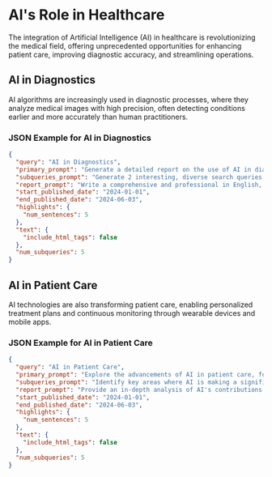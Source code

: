 # AI's Role in Healthcare

The integration of Artificial Intelligence (AI) in healthcare is revolutionizing the medical field, offering unprecedented opportunities for enhancing patient care, improving diagnostic accuracy, and streamlining operations.

## AI in Diagnostics

AI algorithms are increasingly used in diagnostic processes, where they analyze medical images with high precision, often detecting conditions earlier and more accurately than human practitioners.

### JSON Example for AI in Diagnostics

```json
{
  "query": "AI in Diagnostics",
  "primary_prompt": "Generate a detailed report on the use of AI in diagnostics, including its impact on detection accuracy, patient outcomes, and healthcare efficiency.",
  "subqueries_prompt": "Generate 2 interesting, diverse search queries that would be useful for generating a detailed report on AI's role in diagnostics. These subqueries should cover various aspects of the topic, including impact on detection accuracy, patient outcomes, and healthcare efficiency.",
  "report_prompt": "Write a comprehensive and professional in English, five-paragraph, 200-word research report about AI's role in diagnostics based on the provided information. Include citations in the text using footnote notation ([citation #]), for example [2]. First provide the report, followed by a single `References` section that only lists the URLs (and their published date) used, in the format [#] <url>. For the published date, only include the month and year. Reset the citations index and ignore the order of citations in the provided information.",
  "start_published_date": "2024-01-01",
  "end_published_date": "2024-06-03",
  "highlights": {
    "num_sentences": 5
  },
  "text": {
    "include_html_tags": false
  },
  "num_subqueries": 5
}
```

## AI in Patient Care

AI technologies are also transforming patient care, enabling personalized treatment plans and continuous monitoring through wearable devices and mobile apps.

### JSON Example for AI in Patient Care

```json
{
  "query": "AI in Patient Care",
  "primary_prompt": "Explore the advancements of AI in patient care, focusing on personalized treatment plans, continuous monitoring, and the overall impact on patient satisfaction and recovery times.",
  "subqueries_prompt": "Identify key areas where AI is making a significant impact in patient care, including personalized treatment and continuous monitoring.",
  "report_prompt": "Provide an in-depth analysis of AI's contributions to patient care, supported by data and case studies that illustrate its effectiveness in improving patient outcomes.",
  "start_published_date": "2024-01-01",
  "end_published_date": "2024-06-03",
  "highlights": {
    "num_sentences": 5
  },
  "text": {
    "include_html_tags": false
  },
  "num_subqueries": 5
}
```
